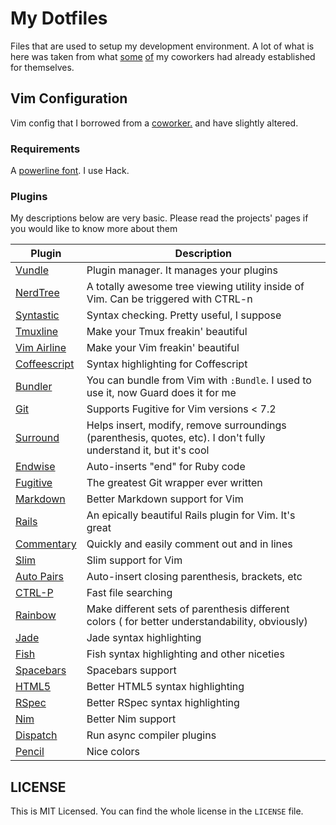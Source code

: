 # My Dotfiles

Files that are used to setup my development environment. A lot of what is here was taken from what [some](https://github.com/J3RN/dotfiles) [of](https://github.com/bseb/dotfiles) my coworkers had already established for themselves.

## Vim Configuration

Vim config that I borrowed from a [coworker.](https://github.com/J3RN/vim-config) and have slightly altered.

### Requirements

A [powerline font](https://github.com/powerline/fonts). I use Hack.

### Plugins
My descriptions below are very basic. Please read the projects' pages if you would like to know more about them

| Plugin                                                      | Description                                                                                                      |
|-------------------------------------------------------------|------------------------------------------------------------------------------------------------------------------|
| [Vundle](https://github.com/gmarik/Vundle.vim)              | Plugin manager. It manages your plugins                                                                          |
| [NerdTree](https://github.com/scrooloose/nerdtree)          | A totally awesome tree viewing utility inside of Vim. Can be triggered with CTRL-n                               |
| [Syntastic](https://github.com/scrooloose/syntastic)        | Syntax checking. Pretty useful, I suppose                                                                        |
| [Tmuxline](https://github.com/edkolev/tmuxline.vim)         | Make your Tmux freakin' beautiful                                                                                |
| [Vim Airline](https://github.com/bling/vim-airline)         | Make your Vim freakin' beautiful                                                                                 |
| [Coffeescript](https://github.com/kchmck/vim-coffee-script) | Syntax highlighting for Coffescript                                                                              |
| [Bundler](https://github.com/tpope/vim-bundler)             | You can bundle from Vim with `:Bundle`. I used to use it, now Guard does it for me                               |
| [Git](https://github.com/tpope/vim-git)                     | Supports Fugitive for Vim versions < 7.2                                                                         |
| [Surround](https://github.com/tpope/vim-surround)           | Helps insert, modify, remove surroundings (parenthesis, quotes, etc). I don't fully understand it, but it's cool |
| [Endwise](https://github.com/tpope/vim-endwise)             | Auto-inserts "end" for Ruby code                                                                                 |
| [Fugitive](https://github.com/tpope/vim-fugitive)           | The greatest Git wrapper ever written                                                                            |
| [Markdown](https://github.com/tpope/vim-markdown)           | Better Markdown support for Vim                                                                                  |
| [Rails](https://github.com/tpope/vim-rails)                 | An epically beautiful Rails plugin for Vim. It's great                                                           |
| [Commentary](https://github.com/tpope/vim-commentary)       | Quickly and easily comment out and in lines                                                                      |
| [Slim](https://github.com/slim-template/vim-slim)           | Slim support for Vim                                                                                             |
| [Auto Pairs](https://github.com/jiangmiao/auto-pairs)       | Auto-insert closing parenthesis, brackets, etc                                                                   |
| [CTRL-P](https://github.com/kien/ctrlp.vim)                 | Fast file searching                                                                                              |
| [Rainbow](https://github.com/luochen1990/rainbow)           | Make different sets of parenthesis different colors ( for better understandability, obviously)                   |
| [Jade](https://github.com/digitaltoad/vim-jade)             | Jade syntax highlighting                                                                                         |
| [Fish](http://github.com/dag/vim-fish)                      | Fish syntax highlighting and other niceties                                                                      |
| [Spacebars](https://github.com/Slava/vim-spacebars)         | Spacebars support                                                                                                |
| [HTML5](https://github.com/othree/html5.vim)                | Better HTML5 syntax highlighting                                                                                 |
| [RSpec](https://github.com/keith/rspec.vim)                 | Better RSpec syntax highlighting                                                                                 |
| [Nim](https://github.com/zah/nim.vim)                       | Better Nim support                                                                                               |
| [Dispatch](https://github.com/tpope/vim-dispatch)           | Run async compiler plugins                                                                                       |
| [Pencil](https://github.com/reedes/vim-colors-pencil)       | Nice colors                                                                                                      |

## LICENSE

This is MIT Licensed. You can find the whole license in the `LICENSE` file.
